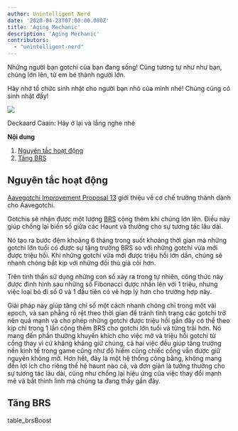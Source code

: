 ```yaml
---
author: Unintelligent Nerd
date: '2020-04-23T07:00:00.000Z'
title: 'Aging Mechanic'
description: 'Aging Mechanic'
contributors:
  - "unintelligent-nerd"
---
```


Những người bạn gotchi của bạn đang sống! Cũng tương tự như như bạn, chúng lớn lên, từ em bé thành người lớn.

Hãy nhớ tổ chức sinh nhật cho người bạn nhỏ của mình nhé! Chúng cũng có sinh nhật đấy!

<div class="headerImageContainer">
<img class="headerImage" src="/aging-mechanic/aging-mechanic.png">
<p class="headerImageText">Deckaard Caain: Hãy ở lại và lắng nghe nhé</p>
</div>

<div class="contentsBox">

**Nội dung**

<ol>
<li><a href=#rationale>Nguyên tắc hoạt động</a></li>
<li><a href=#brs-boost>Tăng BRS</a></li>
</ol>

</div>

## Nguyên tắc hoạt động

[Aavegotchi Improvement Proposal 13](/aavegotchi-improvement-proposals#add-an-aging-mechanic-to-affect-aavegotchi-rarity-scores) giới thiệu về cơ chế trưởng thành dành cho Aavegotchi.

Gotchis sẽ nhận được một lượng [BRS](/rarity-farming#base-rarity-score) cộng thêm khi chúng lớn lên. Điều này giúp chống lại biến số giữa các Haunt và thưởng cho sự tương tác lâu dài.

Nó tạo ra bước đệm khoảng 6 tháng trong suốt khoảng thời gian mà những gotchi lớn tuổi có được sự tặng trưởng BRS so với những gotchi vừa mới được triệu hồi. Khi những gotchi vừa mới được triệu hồi lớn dần, chúng sẽ nhanh chóng bắt kịp với những đối thủ già cõi hơn.

Trên tinh thần sử dụng những con số xảy ra trong tự nhiên, công thức này được đinh hình sau những số Fibonacci được nhân lên với 1 triệu, nhưng việc loại bỏ đi số 0 và 1 đầu tiên có vẻ hợp lý hơn cho trường hợp này.

Giải pháp này giúp tăng chỉ số một cách nhanh chóng chỉ trong một vài epoch, và san phẳng rõ rệt theo thời gian để tránh tình trạng các gotchi trở nên quá mạnh và cho phép những gotchi được triệu hồi gần đây có thể theo kịp chỉ trong 1 lần cộng thêm BRS cho gotchi lớn tuổi và từng trải hơn. Nó mang đến phần thưởng khuyến khích cho việc mở và triệu hồi gotchi từ cổng thay vì cứ khăng khăng giữ chúng, cả hai việc đều giúp tăng trưởng nền kinh tế trong game cũng như độ hiếm cũng chiếc cổng vẫn được giữ nguyên không mở. Hơn hết, đây là một hệ thống công bằng, không mang đến lợi ích cho riêng thế hệ haunt nào cả, và đơn giản là tưởng thưởng cho sự tương tác lâu dài, cũng như chống lại hiệu ứng của việc thay đổi mạnh mẽ và bất thình lình mà chúng ta đang thấy gần đây.

## Tăng BRS

table_brsBoost

